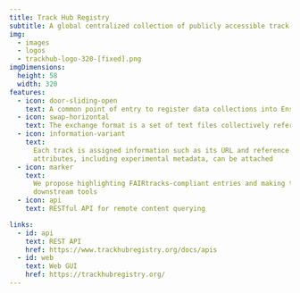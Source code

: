 ```yaml
---
title: Track Hub Registry
subtitle: A global centralized collection of publicly accessible track hubs
img:
  - images
  - logos
  - trackhub-logo-320-[fixed].png
imgDimensions:
  height: 58
  width: 320
features:
  - icon: door-sliding-open
    text: A common point of entry to register data collections into Ensembl and UCSC genome browsers
  - icon: swap-horizontal
    text: The exchange format is a set of text files collectively referred to as a track hub
  - icon: information-variant
    text:
      Each track is assigned information such as its URL and reference genome. Additional
      attributes, including experimental metadata, can be attached
  - icon: marker
    text:
      We propose highlighting FAIRtracks-compliant entries and making them easily available to
      downstream tools
  - icon: api
    text: RESTful API for remote content querying

links:
  - id: api
    text: REST API
    href: https://www.trackhubregistry.org/docs/apis
  - id: web
    text: Web GUI
    href: https://trackhubregistry.org/
---
```

